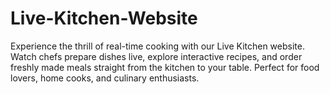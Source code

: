 # Live-Kitchen-Website
Experience the thrill of real-time cooking with our Live Kitchen website. Watch chefs prepare dishes live, explore interactive recipes, and order freshly made meals straight from the kitchen to your table. Perfect for food lovers, home cooks, and culinary enthusiasts.
